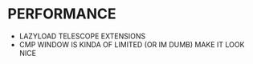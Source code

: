 # PERFORMANCE
- LAZYLOAD TELESCOPE EXTENSIONS
- CMP WINDOW IS KINDA OF LIMITED (OR IM DUMB) MAKE IT LOOK NICE
